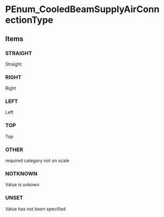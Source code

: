 # PEnum_CooledBeamSupplyAirConnectionType


<!-- end of short definition -->
## Items

### STRAIGHT
Straight

### RIGHT
Right

### LEFT
Left

### TOP
Top

### OTHER
required category not on scale

### NOTKNOWN
Value is unkown

### UNSET
Value has not been specified
